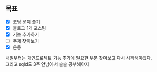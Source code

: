 ## 목표 

- [x] 코딩 문제 풀기
- [x] 블로그 1개 포스팅
- [x] 기능 추가하기
- [ ] 주제 찾아보기
- [x] 운동

내일부터는 개인프로젝트 기능 추가에 필요한 부분 찾아보고 다시 시작해야겠다.  
그리고 sqld도 3주 안남아서 슬슬 공부해야지
